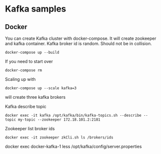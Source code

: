 # Kafka samples
## Docker

You can create Kafka cluster with docker-compose. It will
create zookeeper and kafka container.
Kafka broker id is random. Should not be in collision.

```
docker-compose up --build
```
If you need to start over
```
docker-compose rm
```

Scaling up with
```shell
docker-compose up --scale kafka=3
```
will create three kafka brokers

Kafka describe topic
```
docker exec -it kafka /opt/kafka/bin/kafka-topics.sh --describe --topic my-topic --zookeeper 172.18.101.2:2181
```

Zookeeper list broker ids
```
docker exec -it zookeeper zkCli.sh ls /brokers/ids
```
docker exec docker-kafka-1 less /opt/kafka/config/server.properties
